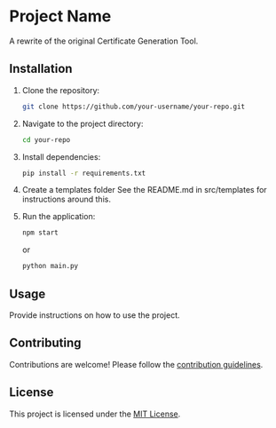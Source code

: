 # Project Name

A rewrite of the original Certificate Generation Tool.


## Installation

1. Clone the repository:
    ```bash
    git clone https://github.com/your-username/your-repo.git
    ```
2. Navigate to the project directory:
    ```bash
    cd your-repo
    ```
3. Install dependencies:
    ```bash
    pip install -r requirements.txt
    ```

4. Create a templates folder
    See the README.md in src/templates for instructions around this.



5. Run the application:
    ```bash
    npm start
    ```
    or
    ```bash
    python main.py
    ```

## Usage

Provide instructions on how to use the project.

## Contributing

Contributions are welcome! Please follow the [contribution guidelines](CONTRIBUTING.md).

## License

This project is licensed under the [MIT License](LICENSE).